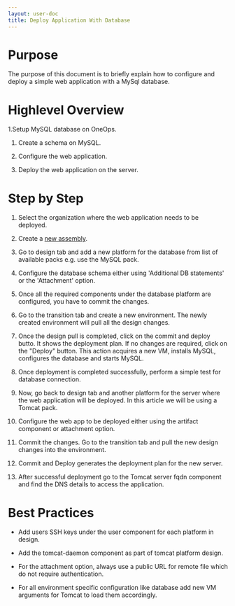 ```yaml
---
layout: user-doc
title: Deploy Application With Database
---
```


# Purpose

The purpose of this document is to briefly explain how to configure and deploy a simple web application with a MySql 
database.

# Highlevel Overview

1.Setup MySQL database on OneOps.

1. Create a schema on MySQL.

1. Configure the web application.

1. Deploy the web application on the server.

# Step by Step 

1. Select the organization where the web application needs to be deployed.

1. Create a [new assembly](/user/getting-started/).

1. Go to design tab and add a new platform for the database from list of available packs e.g. use the MySQL pack.

1. Configure the database schema either using 'Additional DB statements' or the 'Attachment' option. 

1. Once all the required components under the database platform are configured, you have to commit the changes.

1. Go to the transition tab and create a new environment. The newly created environment will pull all the design 
changes.

1. Once the design pull is completed, click on the commit and deploy butto. It shows the deployment plan. If no changes
are required, click on the "Deploy" button. This action acquires a new VM, installs MySQL, configures the database and
starts MySQL.

1. Once deployment is completed successfully, perform a simple test for database connection.

1. Now, go back to design tab and another platform for the server where the web application will be deployed. In this 
article we will be using a Tomcat pack.

1. Configure the web app to be deployed either using the artifact component or attachment option.

1. Commit the changes. Go to the transition tab and pull the new design changes into the environment.
 
1. Commit and Deploy generates the deployment plan for the new server.

1. After successful deployment go to the Tomcat server fqdn component and find the DNS details to access the 
application.

# Best Practices

- Add users SSH keys under the user component for each platform in design.

- Add the tomcat-daemon component as part of tomcat platform design.

- For the attachment option, always use a public URL for remote file which do not require authentication.

- For all environment specific configuration like database add new VM arguments for Tomcat to load them accordingly.
